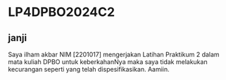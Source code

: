 # LP4DPBO2024C2
## janji
Saya ilham akbar NIM [2201017] mengerjakan Latihan Praktikum 2 dalam mata kuliah DPBO untuk keberkahanNya maka saya tidak melakukan kecurangan seperti yang telah dispesifikasikan. Aamiin.

